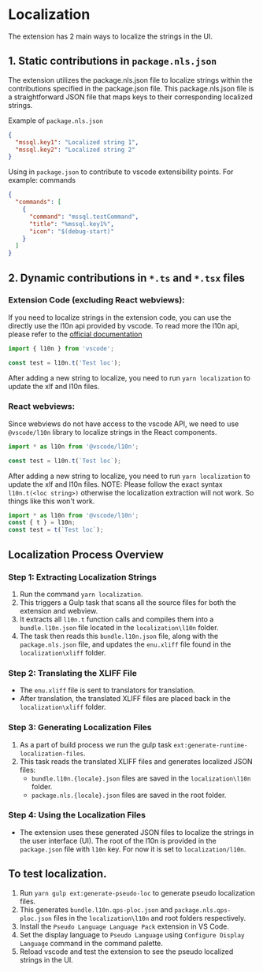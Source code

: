 # Localization

The extension has 2 main ways to localize the strings in the UI.

## 1. Static contributions in `package.nls.json`

The extension utilizes the package.nls.json file to localize strings within the contributions specified in the package.json file. This package.nls.json file is a straightforward JSON file that maps keys to their corresponding localized strings.

Example of `package.nls.json`

```json
{
  "mssql.key1": "Localized string 1",
  "mssql.key2": "Localized string 2"
}
```

Using in `package.json` to contribute to vscode extensibility points. For example: commands

```json
{
  "commands": [
    {
      "command": "mssql.testCommand",
      "title": "%mssql.key1%",
      "icon": "$(debug-start)"
    }
  ]
}
```

## 2. Dynamic contributions in `*.ts` and `*.tsx` files

### Extension Code (excluding React webviews):

If you need to localize strings in the extension code, you can use the directly use the l10n api provided by vscode. To read more the l10n api, please refer to the [official documentation](https://code.visualstudio.com/api/references/vscode-api#l10n)

```ts
import { l10n } from 'vscode';

const test = l10n.t('Test loc');
```

After adding a new string to localize, you need to run `yarn localization` to update the xlf and l10n files.


### React webviews:

Since webviews do not have access to the vscode API, we need to use `@vscode/l10n` library to localize strings in the React components.

```ts
import * as l10n from '@vscode/l10n';

const test = l10n.t(`Test loc`);
```

After adding a new string to localize, you need to run `yarn localization` to update the xlf and l10n files.
NOTE: Please follow the exact syntax `l10n.t(<loc string>)` otherwise the localization extraction will not work.
So things like this won't work.
```ts
import * as l10n from '@vscode/l10n';
const { t } = l10n;
const test = t(`Test loc`);
```


## Localization Process Overview

### Step 1: Extracting Localization Strings
1. Run the command `yarn localization`.
2. This triggers a Gulp task that scans all the source files for both the extension and webview.
3. It extracts all `l10n.t` function calls and compiles them into a `bundle.l10n.json` file located in the `localization\l10n` folder.
4. The task then reads this `bundle.l10n.json` file, along with the `package.nls.json` file, and updates the `enu.xliff` file found in the `localization\xliff` folder.

### Step 2: Translating the XLIFF File
- The `enu.xliff` file is sent to translators for translation.
- After translation, the translated XLIFF files are placed back in the `localization\xliff` folder.

### Step 3: Generating Localization Files
1. As a part of build process we run the gulp task `ext:generate-runtime-localization-files`.
2. This task reads the translated XLIFF files and generates localized JSON files:
   - `bundle.l10n.{locale}.json` files are saved in the `localization\l10n` folder.
   - `package.nls.{locale}.json` files are saved in the root folder.

### Step 4: Using the Localization Files
- The extension uses these generated JSON files to localize the strings in the user interface (UI). The root of the l10n is provided in the `package.json` file with `l10n` key. For now it is set to `localization/l10n`.

## To test localization.

1. Run `yarn gulp ext:generate-pseudo-loc` to generate pseudo localization files.
2. This generates `bundle.l10n.qps-ploc.json` and `package.nls.qps-ploc.json` files in the `localization\l10n` and root folders respectively.
3. Install the `Pseudo Language Language Pack` extension in VS Code.
4. Set the display language to `Pseudo Language` using `Configure Display Language` command in the command palette.
5. Reload vscode and test the extension to see the pseudo localized strings in the UI.